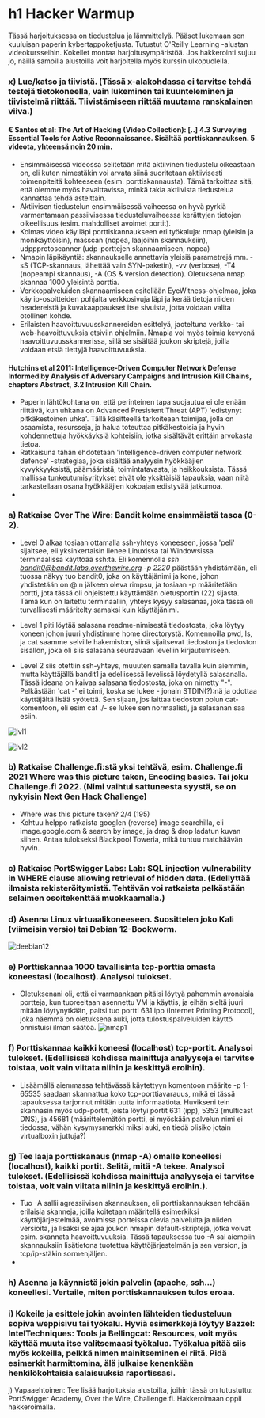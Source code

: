 # h1 Hacker Warmup

Tässä harjoituksessa on tiedustelua ja lämmittelyä. Pääset lukemaan sen kuuluisan paperin kybertappoketjusta. Tutustut O'Reilly Learning -alustan videokursseihin. Kokeilet montaa harjoitusympäristöä. Jos hakkerointi sujuu jo, näillä samoilla alustoilla voit harjoitella myös kurssin ulkopuolella.

### x) Lue/katso ja tiivistä. (Tässä x-alakohdassa ei tarvitse tehdä testejä tietokoneella, vain lukeminen tai kuunteleminen ja tiivistelmä riittää. Tiivistämiseen riittää muutama ranskalainen viiva.)

#### € Santos et al: The Art of Hacking (Video Collection): [..] 4.3 Surveying Essential Tools for Active Reconnaissance. Sisältää porttiskannauksen. 5 videota, yhteensä noin 20 min.
- Ensimmäisessä videossa selitetään mitä aktiivinen tiedustelu oikeastaan on, eli kuten nimestäkin voi arvata siinä suoritetaan aktiivisesti toimenpiteitä kohteeseen (esim. porttiskannausta). Tämä tarkoittaa sitä, että olemme myös havaittavissa, minkä takia aktiivista tiedustelua kannattaa tehdä asteittain.
- Aktiivisen tiedustelun ensimmäisessä vaiheessa on hyvä pyrkiä varmentamaan passiivisessa tiedusteluvaiheessa kerättyjen tietojen oikeellisuus (esim. mahdolliset avoimet portit).
- Kolmas video käy läpi porttiskannaukseen eri työkaluja: nmap (yleisin ja monikäyttöisin), masscan (nopea, laajoihin skannauksiin), udppprotoscanner (udp-porttejen skannaamiseen, nopea)
- Nmapin läpikäyntiä: skannaukselle annettavia yleisiä parametrejä mm. -sS (TCP-skannaus, lähettää vain SYN-paketin), -vv (verbose), -T4 (nopeampi skannaus), -A (OS & version detection). Oletuksena nmap skannaa 1000 yleisintä porttia.
- Verkkopalveluiden skannaamiseen esitellään EyeWitness-ohjelmaa, joka käy ip-osoitteiden pohjalta verkkosivuja läpi ja kerää tietoja niiden headereistä ja kuvakaappaukset itse sivuista, jotta voidaan valita otollinen kohde.
- Erilaisten haavoittuvuusskannereiden esittelyä, jaoteltuna verkko- tai web-haavoittuvuksia etsiviin ohjelmiin. Nmapia voi myös toimia kevyenä haavoittuvuusskannerissa, sillä se sisältää joukon skriptejä, joilla voidaan etsiä tiettyjä haavoittuvuuksia.
#### Hutchins et al 2011: Intelligence-Driven Computer Network Defense Informed by Analysis of Adversary Campaigns and Intrusion Kill Chains, chapters Abstract, 3.2 Intrusion Kill Chain.

- Paperin lähtökohtana on, että perinteinen tapa suojautua ei ole enään riittävä, kun uhkana on Advanced Presistent Threat (APT) 'edistynyt pitkäkestoinen uhka'. Tällä käsitteellä tarkoiteaan toimijaa, jolla on osaamista, resursseja, ja halua toteuttaa pitkäkestoisia ja hyvin kohdennettuja hyökkäyksiä kohteisiin, jotka sisältävät erittäin arvokasta tietoa.
- Ratkaisuna tähän ehdotetaan 'intelligence-driven computer network defence' -strategiaa, joka sisältää analyysin hyökkääjien kyvykkyyksistä, päämääristä, toimintatavasta, ja heikkouksista. Tässä mallissa tunkeutumisyritykset eivät ole yksittäisiä tapauksia, vaan niitä tarkastellaan osana hyökkääjien kokoajan edistyvää jatkumoa.
- 
### a) Ratkaise Over The Wire: Bandit kolme ensimmäistä tasoa (0-2).

- Level 0 alkaa tosiaan ottamalla ssh-yhteys koneeseen, jossa 'peli' sijaitsee, eli yksinkertaisin lienee Linuxissa tai Windowsissa terminaalissa käyttöää ssh:ta. Eli komennolla *ssh bandit0@bandit.labs.overthewire.org -p 2220* päästään yhdistämään, eli tuossa
näkyy tuo bandit0, joka on käyttäjänimi ja kone, johon yhdistetään on @:n jälkeen oleva rimpsu, ja tosiaan -p määritetään portti, jota tässä oli ohjeistettu käyttämään oletusportin (22) sijasta. Tämä kun on laitettu terminaaliin, yhteys kysyy salasanaa, joka tässä oli turvallisesti määritelty samaksi kuin käyttäjänimi.

- Level 1 piti löytää salasana readme-nimisestä tiedostosta, joka löytyy koneen johon juuri yhdistimme home directorystä. Komennoilla pwd, ls, ja cat saamme selville hakemiston, siinä sijaitsevat tiedoston ja tiedoston sisällön, joka oli siis salasana seuraavaan leveliin kirjautumiseen.

- Level 2 siis otettiin ssh-yhteys, muuuten samalla tavalla kuin aiemmin, mutta käyttäjällä bandit1 ja edellisessä levelissä löydetyllä salasanalla. Tässä ideana on kaivaa salasana tiedostosta, joka on nimetty "-". Pelkästään 'cat -' ei toimi, koska se lukee - jonain STDIN(?):nä ja odottaa käyttäjältä lisää syötettä. Sen sijaan, jos laittaa tiedoston polun cat-komentoon, eli esim cat ./- se lukee sen normaalisti, ja salasanan saa esiin.

![lvl1](https://github.com/vilppuuu/tunkeutumistestaus/assets/103587907/18769ff3-8bfc-46a1-a631-3a96a783724d)

![lvl2](https://github.com/vilppuuu/tunkeutumistestaus/assets/103587907/83e2b05f-8cde-4493-897c-0001b07b6adb)

### b) Ratkaise Challenge.fi:stä yksi tehtävä, esim. Challenge.fi 2021 Where was this picture taken, Encoding basics. Tai joku Challenge.fi 2022. (Nimi vaihtui sattuneesta syystä, se on nykyisin Next Gen Hack Challenge)
-  Where was this picture taken? 2/4 (195)
-  Kohtuu helppo ratkaista googlen (reverse) image searchilla, eli image.google.com & search by image, ja drag & drop ladatun kuvan siihen. Antaa tulokseksi Blackpool Toweria, mikä tuntuu matchäävän hyvin.

### c) Ratkaise PortSwigger Labs: Lab: SQL injection vulnerability in WHERE clause allowing retrieval of hidden data. (Edellyttää ilmaista rekisteröitymistä. Tehtävän voi ratkaista pelkästään selaimen osoitekenttää muokkaamalla.)

### d) Asenna Linux virtuaalikoneeseen. Suosittelen joko Kali (viimeisin versio) tai Debian 12-Bookworm.

![deebian12](https://github.com/vilppuuu/tunkeutumistestaus/assets/103587907/eb70155d-a047-4053-a9e9-8527ec014653)

### e) Porttiskannaa 1000 tavallisinta tcp-porttia omasta koneestasi (localhost). Analysoi tulokset.
- Oletuksenani oli, että ei varmaankaan pitäisi löytyä pahemmin avonaisia portteja, kun tuoreeltaan asennettu VM ja käyttis, ja eihän sieltä juuri mitään löytynytkään, paitsi tuo portti 631 ipp (Internet Printing Protocol), joka näemmä on oletuksena auki, jotta tulostuspalveluiden käyttö onnistuisi ilman säätöä.
![nmap1](https://github.com/vilppuuu/tunkeutumistestaus/assets/103587907/72bf3932-135b-4fc3-b1e9-2f952b1ae414)


### f) Porttiskannaa kaikki koneesi (localhost) tcp-portit. Analysoi tulokset. (Edellisissä kohdissa mainittuja analyyseja ei tarvitse toistaa, voit vain viitata niihin ja keskittyä eroihin).
- Lisäämällä aiemmassa tehtävässä käytettyyn komentoon määrite -p 1-65535 saadaan skannattua koko tcp-porttiavarauus, mikä ei tässä tapauksessa tarjonnut mitään uutta informaatiota. Huvikseni tein skannasin myös udp-portit, joista löytyi portit 631 (ipp), 5353 (multicast DNS), ja 45681 (määrittelemätön portti, ei myöskään palvelun nimi ei tiedossa, vähän kysymysmerkki miksi auki, en tiedä olisiko jotain virtualboxin juttuja?)
  
### g) Tee laaja porttiskanaus (nmap -A) omalle koneellesi (localhost), kaikki portit. Selitä, mitä -A tekee. Analysoi tulokset. (Edellisissä kohdissa mainittuja analyyseja ei tarvitse toistaa, voit vain viitata niihin ja keskittyä eroihin.).
- Tuo -A sallii agressiivisen skannauksen, eli porttiskannauksen tehdään erilaisia skanneja, joilla koitetaan määritellä esimerkiksi käyttöjärjestelmää, avoimissa porteissa olevia palveluita ja niiden versioita, ja lisäksi se ajaa joukon nmapin default-skriptejä, jotka voivat esim. skannata haavoittuvuuksia. Tässä tapauksessa tuo -A sai aiempiin skannauksiin lisätietona tuotettua käyttöjärjestelmän ja sen version, ja tcp/ip-stäkin sormenjäljen.
- 
### h) Asenna ja käynnistä jokin palvelin (apache, ssh...) koneellesi. Vertaile, miten porttiskannauksen tulos eroaa.
### i) Kokeile ja esittele jokin avointen lähteiden tiedusteluun sopiva weppisivu tai työkalu. Hyviä esimerkkejä löytyy Bazzel: IntelTechniques: Tools ja Bellingcat: Resources, voit myös käyttää muuta itse valitsemaasi työkalua. Työkalua pitää siis myös kokeilla, pelkkä nimen mainitseminen ei riitä. Pidä esimerkit harmittomina, älä julkaise kenenkään henkilökohtaisia salaisuuksia raportissasi.
j) Vapaaehtoinen: Tee lisää harjoituksia alustoilta, joihin tässä on tutustuttu: PortSwigger Academy, Over the Wire, Challenge.fi. Hakkeroimaan oppii hakkeroimalla.
